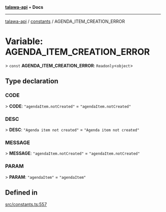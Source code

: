 [**talawa-api**](../../README.md) • **Docs**

***

[talawa-api](../../modules.md) / [constants](../README.md) / AGENDA\_ITEM\_CREATION\_ERROR

# Variable: AGENDA\_ITEM\_CREATION\_ERROR

\> `const` **AGENDA\_ITEM\_CREATION\_ERROR**: `Readonly`\<`object`\>

## Type declaration

### CODE

\> **CODE**: `"agendaItem.notCreated"` = `"agendaItem.notCreated"`

### DESC

\> **DESC**: `"Agenda item not created"` = `"Agenda item not created"`

### MESSAGE

\> **MESSAGE**: `"agendaItem.notCreated"` = `"agendaItem.notCreated"`

### PARAM

\> **PARAM**: `"agendaItem"` = `"agendaItem"`

## Defined in

[src/constants.ts:557](https://github.com/PalisadoesFoundation/talawa-api/blob/92443bb6a5ff3ed66457149a509401986a82e570/src/constants.ts#L557)
